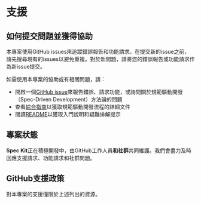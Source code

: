 # 支援

## 如何提交問題並獲得協助

本專案使用GitHub issues來追蹤錯誤報告和功能請求。在提交新的issue之前，請先搜尋現有的issues以避免重複。對於新問題，請將您的錯誤報告或功能請求作為新issue提交。

如需使用本專案的協助或有相關問題，請：

- 開啟一個[GitHub issue](https://github.com/Minidoracat/spec-kit-tw/issues/new)來報告錯誤、請求功能，或詢問關於規範驅動開發（Spec-Driven Development）方法論的問題
- 查看[綜合指南](./spec-driven.md)以獲取規範驅動開發流程的詳細文件
- 閱讀[README](./README.md)以獲取入門說明和疑難排解提示

## 專案狀態

**Spec Kit**正在積極開發中，由GitHub工作人員**和社群**共同維護。我們會盡力及時回應支援請求、功能請求和社群問題。

## GitHub支援政策

對本專案的支援僅限於上述列出的資源。
